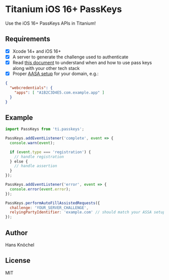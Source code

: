 # Titanium iOS 16+ PassKeys

Use the iOS 16+ PassKeys APIs in Titanium!

## Requirements

- [x] Xcode 14+ and iOS 16+
- [x] A server to generate the challenge used to authenticate
- [x] Read [this document](https://developer.apple.com/documentation/authenticationservices/public-private_key_authentication/supporting_passkeys) to understand when and how to use pass keys along with your other tech stack
- [x] Proper [AASA setup](https://blog.branch.io/what-is-an-aasa-apple-app-site-association-file) for your domain, e.g.:
```json
{
  "webcredentials": {
    "apps": [ "A1B2C3D4E5.com.example.app" ]
  }
}
```

## Example

```js
import PassKeys from 'ti.passkeys';

PassKeys.addEventListener('complete', event => {
  console.warn(event);

  if (event.type === 'registration') {
    // handle registration
  } else {
    // handle assertion
  }
});

PassKeys.addEventListener('error', event => {
  console.error(event.error);
});

PassKeys.performAutoFillAssistedRequests({
  challenge: 'YOUR_SERVER_CHALLENGE',
  relyingPartyIdentifier: 'example.com' // should match your ASSA setup
});
```

## Author

Hans Knöchel

## License

MIT

